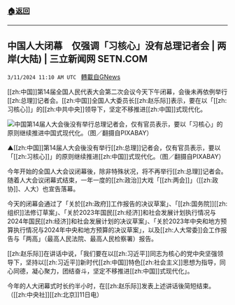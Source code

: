 ###  [:house:返回](README.md)
---


## 中国人大闭幕　仅强调「习核心」没有总理记者会 | 两岸(大陆) | 三立新闻网  SETN.COM
`3/11/2024 11:10 AM UTC ` [轉載自GNews](https://gnews.org/articles/2384165)

[[zh:中国]]第14届全国人民代表大会第二次会议今天下午闭幕，会後未再依例举行[[zh:总理]]记者会。[[zh:中国]]全国人大委员长[[zh:赵乐际]]表示，要在以「[[zh:习核心]]」的[[zh:中共中央]]领导下，坚定不移推进[[zh:中国]]式现代化。

![中国第14届人大会後没有举行总理记者会，仅有官员表示，要以「习核心」的原则继续推进中国式现代化。（图／翻摄自PIXABAY）](https://attach.setn.com/newsimages/2019/03/26/1844288-PH.jpg "中国第14届人大会後没有举行总理记者会，仅有官员表示，要以「习核心」的原则继续推进中国式现代化。（图／翻摄自PIXABAY）")

▲[[zh:中国]]第14届人大会後没有举行[[zh:总理]]记者会，仅有官员表示，要以「[[zh:习核心]]」的原则继续推进[[zh:中国]]式现代化。（图／翻摄自PIXABAY）

今年开始的全国人大会议闭幕後，除非特殊状况，将不再举行[[zh:总理]]记者会。随着人大会议闭幕式结束，一年一度的[[zh:政治]]大戏「[[zh:两会]]」（[[zh:政协]]、人大）也宣告落幕。

今天的闭幕会通过了「关於[[zh:政府]]工作报告的决议草案」、「[[zh:国务院]][[zh:组织]]法修订草案」、「关於2023年国民[[zh:经济]]和社会发展计划执行情况与2024年国民[[zh:经济]]和社会发展计划的决议草案」、「关於2023年中央和地方预算执行情况与2024年中央和地方预算的决议草案」，以及[[zh:人大常委]]会工作报告与「两高」（最高人民法院、最高人民检察署）报告。

[[zh:赵乐际]]在讲话中说，「我们要在以[[zh:习近平]]同志为核心的党中央坚强领导下，坚持以[[zh:习近平]]新时代[[zh:中国]]特色[[zh:社会主义]]思想为指导，同心同德，凝心聚力，团结奋斗，坚定不移推进[[zh:中国]]式现代化」。

今年的人大闭幕式时长约半小时，在[[zh:赵乐际]]发表上述讲话後简短结束。（[[zh:中央社]][[zh:北京]]11日电）
